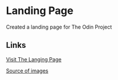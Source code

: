 # Landing Page

Created a landing page for The Odin Project

## Links
[Visit The Langing Page](https://tseringz.github.io/odin_web_design)

[Source of images](https://icons8.com/illustrations)

